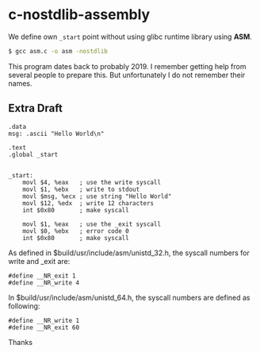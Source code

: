 # c-nostdlib-assembly

We define own `_start` point without using glibc runtime library using **ASM**.

```bash
$ gcc asm.c -o asm -nostdlib
```

This program dates back to probably 2019.
I remember getting help from several people to prepare this. But unfortunately I do not remember their names.

## Extra Draft

```assembly
.data
msg: .ascii "Hello World\n"

.text
.global _start


_start:
    movl $4, %eax   ; use the write syscall
    movl $1, %ebx   ; write to stdout
    movl $msg, %ecx ; use string "Hello World"
    movl $12, %edx  ; write 12 characters
    int $0x80       ; make syscall
    
    movl $1, %eax   ; use the _exit syscall
    movl $0, %ebx   ; error code 0
    int $0x80       ; make syscall
```

As defined in $build/usr/include/asm/unistd_32.h, the syscall numbers for write and _exit are:
```
#define __NR_exit 1
#define __NR_write 4
```

In $build/usr/include/asm/unistd_64.h, the syscall numbers are defined as following:
```
#define __NR_write 1
#define __NR_exit 60
```

Thanks

